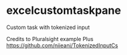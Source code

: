 # excelcustomtaskpane
Custom task with tokenized input

Credits to Pluralsight example
Plus 
https://github.com/niieani/TokenizedInputCs
